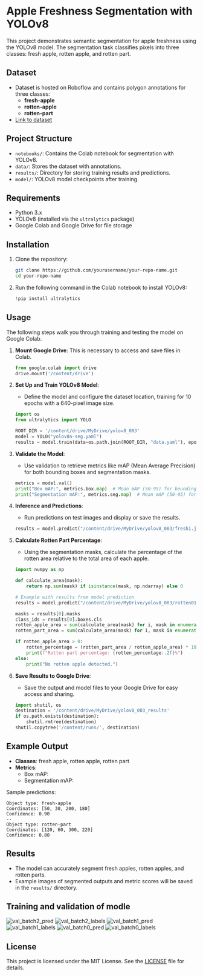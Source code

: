 # Apple Freshness Segmentation with YOLOv8

This project demonstrates semantic segmentation for apple freshness using the YOLOv8 model. The segmentation task classifies pixels into three classes: fresh apple, rotten apple, and rotten part.

## Dataset

- Dataset is hosted on Roboflow and contains polygon annotations for three classes:
  - **fresh-apple**
  - **rotten-apple**
  - **rotten-part**
- [Link to dataset](https://app.roboflow.com/fruitclassification-djarn/fruit_segmentation-jibtl/1/export)

## Project Structure

- `notebooks/`: Contains the Colab notebook for segmentation with YOLOv8.
- `data/`: Stores the dataset with annotations.
- `results/`: Directory for storing training results and predictions.
- `model/`: YOLOv8 model checkpoints after training.

## Requirements

- Python 3.x
- YOLOv8 (installed via the `ultralytics` package)
- Google Colab and Google Drive for file storage

## Installation

1. Clone the repository:
    ```bash
    git clone https://github.com/yourusername/your-repo-name.git
    cd your-repo-name
    ```

2. Run the following command in the Colab notebook to install YOLOv8:
    ```python
    !pip install ultralytics
    ```

## Usage

The following steps walk you through training and testing the model on Google Colab.

1. **Mount Google Drive**: This is necessary to access and save files in Colab.
   ```python
   from google.colab import drive
   drive.mount('/content/drive')
   ```

2. **Set Up and Train YOLOv8 Model**:
   - Define the model and configure the dataset location, training for 10 epochs with a 640-pixel image size.
   ```python
   import os
   from ultralytics import YOLO
   
   ROOT_DIR = '/content/drive/MyDrive/yolov8_003'
   model = YOLO("yolov8n-seg.yaml")
   results = model.train(data=os.path.join(ROOT_DIR, "data.yaml"), epochs=10, imgsz=640)
   ```

3. **Validate the Model**:
   - Use validation to retrieve metrics like mAP (Mean Average Precision) for both bounding boxes and segmentation masks.
   ```python
   metrics = model.val()
   print("Box mAP:", metrics.box.map)  # Mean mAP (50-95) for bounding boxes
   print("Segmentation mAP:", metrics.seg.map)  # Mean mAP (50-95) for masks
   ```

4. **Inference and Predictions**:
   - Run predictions on test images and display or save the results.
   ```python
   results = model.predict("/content/drive/MyDrive/yolov8_003/fresh1.jpg", save=True, save_txt=True, imgsz=640, conf=0.5)
   ```

5. **Calculate Rotten Part Percentage**:
   - Using the segmentation masks, calculate the percentage of the rotten area relative to the total area of each apple.
   ```python
   import numpy as np

   def calculate_area(mask):
       return np.sum(mask) if isinstance(mask, np.ndarray) else 0

   # Example with results from model prediction
   results = model.predict("/content/drive/MyDrive/yolov8_003/rotten01.jpg", save=True, imgsz=640, conf=0.3)
   
   masks = results[0].masks
   class_ids = results[0].boxes.cls
   rotten_apple_area = sum(calculate_area(mask) for i, mask in enumerate(masks) if int(class_ids[i]) == 1)
   rotten_part_area = sum(calculate_area(mask) for i, mask in enumerate(masks) if int(class_ids[i]) == 2)

   if rotten_apple_area > 0:
       rotten_percentage = (rotten_part_area / rotten_apple_area) * 100
       print(f"Rotten part percentage: {rotten_percentage:.2f}%")
   else:
       print("No rotten apple detected.")
   ```

6. **Save Results to Google Drive**:
   - Save the output and model files to your Google Drive for easy access and sharing.
   ```python
   import shutil, os
   destination = '/content/drive/MyDrive/yolov8_003_results'
   if os.path.exists(destination):
       shutil.rmtree(destination)
   shutil.copytree('/content/runs/', destination)
   ```

## Example Output

- **Classes**: fresh apple, rotten apple, rotten part
- **Metrics**:
  - Box mAP: 
  - Segmentation mAP:
  
Sample predictions:
```
Object type: fresh-apple
Coordinates: [50, 30, 200, 180]
Confidence: 0.90
--
Object type: rotten-part
Coordinates: [120, 60, 300, 220]
Confidence: 0.80
```

## Results

- The model can accurately segment fresh apples, rotten apples, and rotten parts.
- Example images of segmented outputs and metric scores will be saved in the `results/` directory.
## Training and validation of modle
![val_batch2_pred](https://github.com/user-attachments/assets/c5f958ce-ba88-4d99-baaf-f707c42a929a)
![val_batch2_labels](https://github.com/user-attachments/assets/4fd228cd-7e7f-44a4-b3b7-6c4f45fe2830)
![val_batch1_pred](https://github.com/user-attachments/assets/f0dd0674-a542-4984-af7e-84d5c4f6cb9d)
![val_batch1_labels](https://github.com/user-attachments/assets/4aa2ec20-462f-4831-a0d2-1f0f189d5324)
![val_batch0_pred](https://github.com/user-attachments/assets/bd21c595-55b4-438a-acc7-19669206a424)
![val_batch0_labels](https://github.com/user-attachments/assets/6ab4261b-b9a6-4e6c-b40c-d42edc99b88e)

## License

This project is licensed under the MIT License. See the [LICENSE](LICENSE) file for details.
